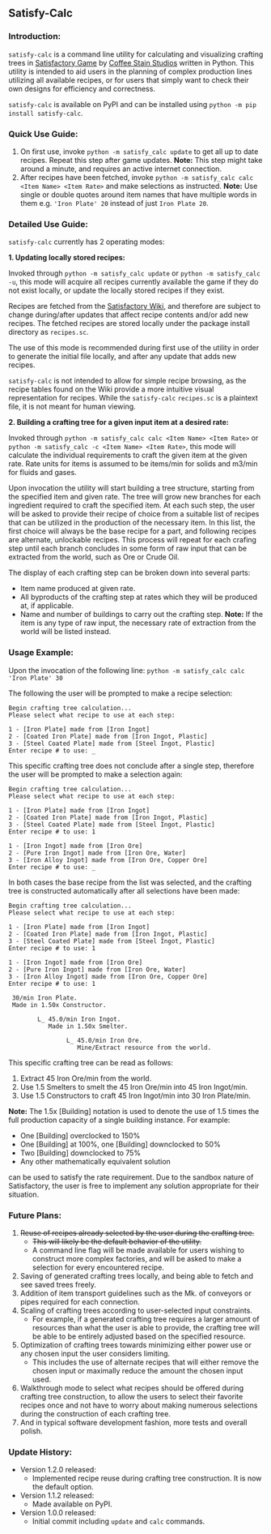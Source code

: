 ## Satisfy-Calc

### Introduction:

`satisfy-calc` is a command line utility for calculating and visualizing crafting trees in [Satisfactory Game](https://www.satisfactorygame.com/) by [Coffee Stain Studios](https://www.coffeestainstudios.com/) written in Python. This utility is intended to aid users in the planning of complex production lines utilizing all available recipes, or for users that simply want to check their own designs for efficiency and correctness.

`satisfy-calc` is available on PyPI and can be installed using `python -m pip install satisfy-calc`.

### Quick Use Guide:

1. On first use, invoke `python -m satisfy_calc update` to get all up to date recipes. Repeat this step after game updates.
   **Note:** This step might take around a minute, and requires an active internet connection.
2. After recipes have been fetched, invoke `python -m satisfy_calc calc <Item Name> <Item Rate>` and make selections as instructed.
   **Note:** Use single or double quotes around item names that have multiple words in them e.g. `'Iron Plate' 20` instead of just `Iron Plate 20`.

### Detailed Use Guide:

`satisfy-calc` currently has 2 operating modes:

**1. Updating locally stored recipes:**

Invoked through `python -m satisfy_calc update` or `python -m satisfy_calc -u`, this mode will acquire all recipes currently available the game if they do not exist locally, or update the locally stored recipes if they exist.

Recipes are fetched from the [Satisfactory Wiki](https://satisfactory.fandom.com/wiki/Satisfactory_Wiki), and therefore are subject to change during/after updates that affect recipe contents and/or add new recipes. The fetched recipes are stored locally under the package install directory as `recipes.sc`.

The use of this mode is recommended during first use of the utility in order to generate the initial file locally, and after any update that adds new recipes.

`satisfy-calc` is not intended to allow for simple recipe browsing, as the recipe tables found on the Wiki provide a more intuitive visual representation for recipes. While the `satisfy-calc` `recipes.sc` is a plaintext file, it is not meant for human viewing.

**2. Building a crafting tree for a given input item at a desired rate:**

Invoked through `python -m satisfy_calc calc <Item Name> <Item Rate>` or `python -m satisfy_calc -c <Item Name> <Item Rate>`, this mode will calculate the individual requirements to craft the given item at the given rate. Rate units for items is assumed to be items/min for solids and m3/min for fluids and gases.

Upon invocation the utility will start building a tree structure, starting from the specified item and given rate. The tree will grow new branches for each ingredient required to craft the specified item. At each such step, the user will be asked to provide their recipe of choice from a suitable list of recipes that can be utilized in the production of the necessary item. In this list, the first choice will always be the base recipe for a part, and following recipes are alternate, unlockable recipes. This process will repeat for each crafing step until each branch concludes in some form of raw input that can be extracted from the world, such as Ore or Crude Oil.

The display of each crafting step can be broken down into several parts:
- Item name produced at given rate.
- All byproducts of the crafting step at rates which they will be produced at, if applicable.
- Name and number of buildings to carry out the crafting step.
  **Note:** If the item is any type of raw input, the necessary rate of extraction from the world will be listed instead.

### Usage Example:

Upon the invocation of the following line:
`python -m satisfy_calc calc 'Iron Plate' 30`

The following the user will be prompted to make a recipe selection:
```
Begin crafting tree calculation... 
Please select what recipe to use at each step: 

1 - [Iron Plate] made from [Iron Ingot]
2 - [Coated Iron Plate] made from [Iron Ingot, Plastic]
3 - [Steel Coated Plate] made from [Steel Ingot, Plastic]
Enter recipe # to use: _
```

This specific crafting tree does not conclude after a single step, therefore the user will be prompted to make a selection again:
```
Begin crafting tree calculation... 
Please select what recipe to use at each step: 

1 - [Iron Plate] made from [Iron Ingot]
2 - [Coated Iron Plate] made from [Iron Ingot, Plastic]
3 - [Steel Coated Plate] made from [Steel Ingot, Plastic]
Enter recipe # to use: 1

1 - [Iron Ingot] made from [Iron Ore]
2 - [Pure Iron Ingot] made from [Iron Ore, Water]
3 - [Iron Alloy Ingot] made from [Iron Ore, Copper Ore]
Enter recipe # to use: _
```

In both cases the base recipe from the list was selected, and the crafting tree is constructed automatically after all selections have been made:
```
Begin crafting tree calculation... 
Please select what recipe to use at each step: 

1 - [Iron Plate] made from [Iron Ingot]
2 - [Coated Iron Plate] made from [Iron Ingot, Plastic]
3 - [Steel Coated Plate] made from [Steel Ingot, Plastic]
Enter recipe # to use: 1

1 - [Iron Ingot] made from [Iron Ore]
2 - [Pure Iron Ingot] made from [Iron Ore, Water]
3 - [Iron Alloy Ingot] made from [Iron Ore, Copper Ore]
Enter recipe # to use: 1

 30/min Iron Plate.
 Made in 1.50x Constructor.

        L_ 45.0/min Iron Ingot.
           Made in 1.50x Smelter.

                L_ 45.0/min Iron Ore.
                   Mine/Extract resource from the world.
```
This specific crafting tree can be read as follows:

1. Extract 45 Iron Ore/min from the world.
2. Use 1.5 Smelters to smelt the 45 Iron Ore/min into 45 Iron Ingot/min.
3. Use 1.5 Constructors to craft 45 Iron Ingot/min into 30 Iron Plate/min.

**Note:** The 1.5x [Building] notation is used to denote the use of 1.5 times the full production capacity of a single building instance. For example:

- One [Building] overclocked to 150%
- One [Building] at 100%, one [Building] downclocked to 50%
- Two [Building] downclocked to 75%
- Any other mathematically equivalent solution

can be used to satisfy the rate requirement. Due to the sandbox nature of Satisfactory, the user is free to implement any solution appropriate for their situation.

### Future Plans:

1. ~~Reuse of recipes already selected by the user during the crafting tree.~~ 
   - ~~This will likely be the default behavior of the utility.~~ 
   - A command line flag will be made available for users wishing to construct more complex factories, and will be asked to make a selection for every encountered recipe.
2. Saving of generated crafting trees locally, and being able to fetch and see saved trees freely.
3. Addition of item transport guidelines such as the Mk. of conveyors or pipes required for each connection.
4. Scaling of crafting trees according to user-selected input constraints. 
   - For example, if a generated crafting tree requires a larger amount of resources than what the user is able to provide, the crafting tree will be able to be entirely adjusted based on the specified resource.
5. Optimization of crafting trees towards minimizing either power use or any chosen input the user considers limiting. 
   - This includes the use of alternate recipes that will either remove the chosen input or maximally reduce the amount the chosen input used.
6. Walkthrough mode to select what recipes should be offered during crafting tree construction, to allow the users to select their favorite recipes once and not have to worry about making numerous selections during the construction of each crafting tree.
7. And in typical software development fashion, more tests and overall polish.

### Update History:
- Version 1.2.0 released:
  - Implemented recipe reuse during crafting tree construction. It is now the default option.
- Version 1.1.2 released:
  - Made available on PyPI.
- Version 1.0.0 released:
  - Initial commit including `update` and `calc` commands.
